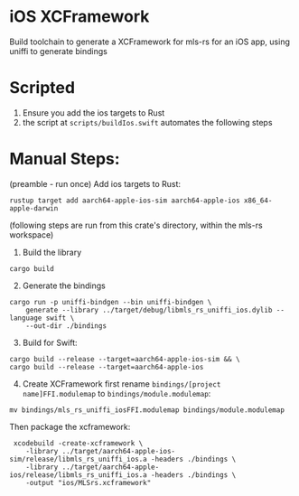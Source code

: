 # iOS XCFramework
Build toolchain to generate a XCFramework for mls-rs for an iOS app, using uniffi to generate bindings

# Scripted
1. Ensure you add the ios targets to Rust
2. the script at `scripts/buildIos.swift` automates the following steps

# Manual Steps:
(preamble - run once)
Add ios targets to Rust:
```
rustup target add aarch64-apple-ios-sim aarch64-apple-ios x86_64-apple-darwin
```

(following steps are run from this crate's directory, within the mls-rs workspace)
1. Build the library
```
cargo build
```

2. Generate the bindings 
```
cargo run -p uniffi-bindgen --bin uniffi-bindgen \
	generate --library ../target/debug/libmls_rs_uniffi_ios.dylib --language swift \
	--out-dir ./bindings
```

3. Build for Swift:
```
cargo build --release --target=aarch64-apple-ios-sim && \ 
cargo build --release --target=aarch64-apple-ios
```

4. Create XCFramework
first rename `bindings/[project name]FFI.modulemap` to `bindings/module.modulemap`:
```
mv bindings/mls_rs_uniffi_iosFFI.modulemap bindings/module.modulemap
```


Then package the xcframework:
```
 xcodebuild -create-xcframework \
 	-library ../target/aarch64-apple-ios-sim/release/libmls_rs_uniffi_ios.a -headers ./bindings \
 	-library ../target/aarch64-apple-ios/release/libmls_rs_uniffi_ios.a -headers ./bindings \
 	-output "ios/MLSrs.xcframework" 

```
